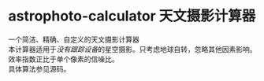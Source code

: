 # astrophoto-calculator 天文摄影计算器
一个简洁、精确、自定义的天文摄影计算器  
本计算器适用于*没有跟踪设备*的星空摄影。只考虑地球自转，忽略其他因素影响。效率指数正比于单个像素的信噪比。  
具体算法参见源码。
